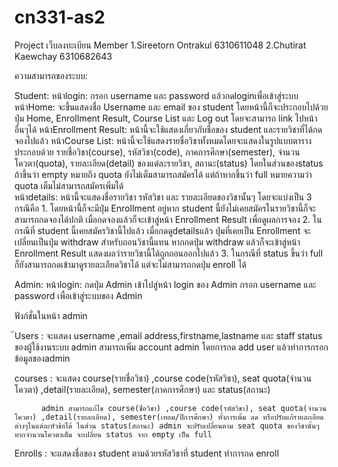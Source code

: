 # cn331-as2
Project เว็บลงทะเบียน
Member
1.Sireetorn Ontrakul 6310611048
2.Chutirat Kaewchay 6310682643

ความสามารถของระบบ: 

Student:
    หน้าlogin: กรอก username และ password แล้วกดloginเพื่อเข้าสู่ระบบ
    หน้าHome: จะขึ้นแสดงชื่อ Username และ email ของ student โดยหน้านี้ก็จะประกอบไปด้วยปุ่ม Home, Enrollment Result, Course List และ Log out
        โดยจะสามารถ link ไปหน้าอื่นๆได้
    หน้าEnrollment Result: หน้านี้จะใช้แสดงเกี่ยวกับชื่อของ student และรายวิชาที่ได้กดจองไปแล้ว 
    หน้าCourse List: หน้านี้จะใช้แสดงรายชื่อวิชาทั้งหมดโดยจะแสดงในรูปแบบตาราง ประกอบด้วย รายชื่อวิชา(course), รหัสวิชา(code), ภาคการศึกษา(semester), จำนวนโควตา(quota), รายละเอียด(detail) ของแต่ละรายวิชา, สถานะ(status) โดยในส่วนของstatus ถ้าขึ้นว่า empty หมายถึง quota ยังไม่เต็มสามารถสมัครได้ แต่ถ้าหากขึ้นว่า full หมายความว่า quota เต็มไม่สามารถสมัครเพิ่มได้   
    หน้าdetails: หน้านี้จะแสดงชื่อรายวิชา รหัสวิชา และ รายละเอียดของวิชานั้นๆ โดยจะแบ่งเป็น 3 กรณีคือ
        1. โดยหน้านี้ก็จะมีปุ่ม Enrollment อยู่หาก student นี้ยังไม่เคยสมัครในรายวิชานี้ก็จะสามารถกดจองได้ปกติ เมื่อกดจองแล้วก็จะเข้าสู่หน้า Enrollment Result เพื่อดูผลการจอง
        2. ในกรณีที่ student นี้เคยสมัครวิชานี้ไปแล้ว เมื่อกดดูdetailsแล้ว ปุ่มที่เคยเป็น Enrollment จะเปลี่ยนเป็นปุ่ม withdraw สำหรับถอนวิชานี้แทน หากกดปุ่ม withdraw แล้วก็จะเข้าสู่หน้า Enrollment Result แสดงผลว่ารายวิชานี้ได้ถูกถอนออกไปแล้ว
        3. ในกรณีที่ status ขึ้นว่า full ก็ยังสามารถกดเข้ามาดูรายละเอียดวิชาได้ แต่จะไม่สามารถกดปุ่ม enroll ได้
    

Admin:
    หน้าlogin: กดปุ่ม Admin เข้าไปสู่หน้า login ของ Admin กรอก username และ password เพื่อเข้าสู่ระบบของ Admin

ฟังก์ชั่นในหน้า admin

๊Users   : จะแสดง username ,email address,firstname,lastname และ staff status ของผู้ใช้งานระบบ
          admin สามารถเพิ่ม account admin โดยการกด add user แล้วทำการกรอกข้อมูลของadmin

courses : จะแสดง course(รายชื่อวิชา) ,course code(รหัสวิชา), seat quota(จำนวนโควตา) ,detail(รายละเอียด), semester(ภาคการศึกษา) และ 
          status(สถานะ) 
          
          admin สามารถแก้ไข course(ชื่อวิชา) ,course code(รหัสวิชา), seat quota(จำนวนโควตา) ,detail(รายละเอียด), semester(เทอม/ปีการศึกษา) ทั้งการเพิ่ม ลด หรือปรับแก้รายละเอียดต่างๆในแต่ละหัวข้อได้ ในส่วน status(สถานะ) admin จะปรับเปลี่ยนตาม seat quota ของวิชานั้นๆ หากจำนวนโควตาเต็ม จะเปลี่ยน status จาก empty เป็น full 

Enrolls : จะแสดงชื่อของ student ตามด้วยรหัสวิชาที่ student ทำการกด enroll   
          
